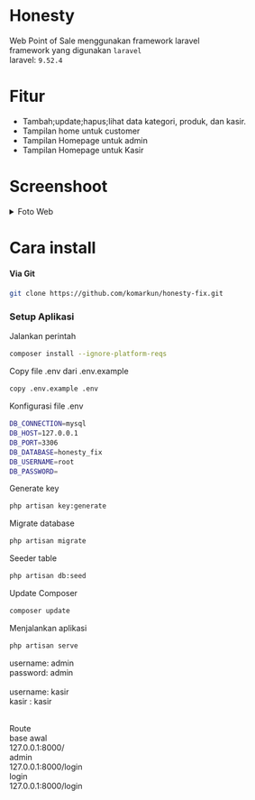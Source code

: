# Honesty
Web Point of Sale menggunakan framework laravel
<br>
framework yang digunakan `laravel` 
<br>
laravel: `9.52.4`

# Fitur
- Tambah;update;hapus;lihat data kategori, produk, dan kasir.
- Tampilan home untuk customer
- Tampilan Homepage untuk admin
- Tampilan Homepage untuk Kasir

# Screenshoot
<details>
    <summary>Foto Web</summary>
    <br>

|  |  |
| :---:  | :---:  |
| ![](screenshoot/welcome.png)            | ![](screenshoot/menu.png)          
![](screenshoot/kategori_customer.png)  | ![](screenshoot/keranjang.png)            
![](screenshoot/struk.png)               | ![](screenshoot/dashboard_admin.png)  
![](screenshoot/kategori.png)            | ![](screenshoot/produk.png)        
![](screenshoot/kasir.png)            | ![](screenshoot/penjualan.png)  



</details>  

# Cara install

#### Via Git
```bash
git clone https://github.com/komarkun/honesty-fix.git
```



### Setup Aplikasi
Jalankan perintah 
```bash
composer install --ignore-platform-reqs
```
Copy file .env dari .env.example
```bash
copy .env.example .env
```
Konfigurasi file .env
```bash
DB_CONNECTION=mysql
DB_HOST=127.0.0.1
DB_PORT=3306
DB_DATABASE=honesty_fix
DB_USERNAME=root
DB_PASSWORD=
```
Generate key
```bash
php artisan key:generate
```
Migrate database
```bash
php artisan migrate
```
Seeder table
```bash
php artisan db:seed
```

Update Composer
```bash
composer update
```

Menjalankan aplikasi
```bash
php artisan serve
```

username: admin
<br>
password: admin
<br>
<br>
username: kasir
<br>
kasir   : kasir

<br>
Route

<br>
base awal
<br>
127.0.0.1:8000/ 

<br>
admin
<br>
127.0.0.1:8000/login 

<br>
login
<br>
127.0.0.1:8000/login 